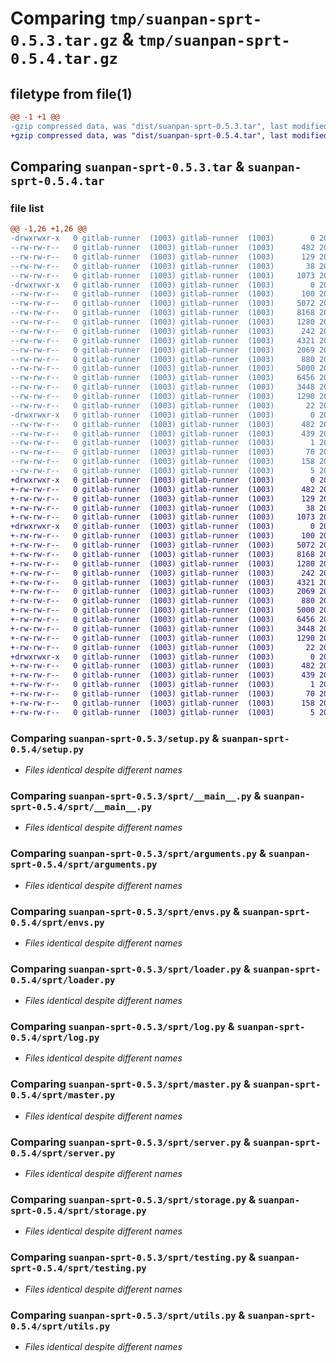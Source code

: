 # Comparing `tmp/suanpan-sprt-0.5.3.tar.gz` & `tmp/suanpan-sprt-0.5.4.tar.gz`

## filetype from file(1)

```diff
@@ -1 +1 @@
-gzip compressed data, was "dist/suanpan-sprt-0.5.3.tar", last modified: Fri Jun 16 06:23:43 2023, max compression
+gzip compressed data, was "dist/suanpan-sprt-0.5.4.tar", last modified: Fri Jun 16 06:42:38 2023, max compression
```

## Comparing `suanpan-sprt-0.5.3.tar` & `suanpan-sprt-0.5.4.tar`

### file list

```diff
@@ -1,26 +1,26 @@
-drwxrwxr-x   0 gitlab-runner  (1003) gitlab-runner  (1003)        0 2023-06-16 06:23:43.000000 suanpan-sprt-0.5.3/
--rw-rw-r--   0 gitlab-runner  (1003) gitlab-runner  (1003)      482 2023-06-16 06:23:43.000000 suanpan-sprt-0.5.3/PKG-INFO
--rw-rw-r--   0 gitlab-runner  (1003) gitlab-runner  (1003)      129 2023-06-02 08:38:14.000000 suanpan-sprt-0.5.3/README.md
--rw-rw-r--   0 gitlab-runner  (1003) gitlab-runner  (1003)       38 2023-06-16 06:23:43.000000 suanpan-sprt-0.5.3/setup.cfg
--rw-rw-r--   0 gitlab-runner  (1003) gitlab-runner  (1003)     1073 2023-05-23 01:43:36.000000 suanpan-sprt-0.5.3/setup.py
-drwxrwxr-x   0 gitlab-runner  (1003) gitlab-runner  (1003)        0 2023-06-16 06:23:43.000000 suanpan-sprt-0.5.3/sprt/
--rw-rw-r--   0 gitlab-runner  (1003) gitlab-runner  (1003)      100 2023-03-13 09:36:01.000000 suanpan-sprt-0.5.3/sprt/__init__.py
--rw-rw-r--   0 gitlab-runner  (1003) gitlab-runner  (1003)     5072 2023-05-23 01:43:36.000000 suanpan-sprt-0.5.3/sprt/__main__.py
--rw-rw-r--   0 gitlab-runner  (1003) gitlab-runner  (1003)     8168 2023-05-23 01:43:36.000000 suanpan-sprt-0.5.3/sprt/arguments.py
--rw-rw-r--   0 gitlab-runner  (1003) gitlab-runner  (1003)     1280 2023-04-04 09:18:04.000000 suanpan-sprt-0.5.3/sprt/envs.py
--rw-rw-r--   0 gitlab-runner  (1003) gitlab-runner  (1003)      242 2023-05-23 01:43:36.000000 suanpan-sprt-0.5.3/sprt/exceptions.py
--rw-rw-r--   0 gitlab-runner  (1003) gitlab-runner  (1003)     4321 2023-05-23 01:43:36.000000 suanpan-sprt-0.5.3/sprt/loader.py
--rw-rw-r--   0 gitlab-runner  (1003) gitlab-runner  (1003)     2069 2023-04-04 09:18:04.000000 suanpan-sprt-0.5.3/sprt/log.py
--rw-rw-r--   0 gitlab-runner  (1003) gitlab-runner  (1003)      880 2023-04-04 09:18:04.000000 suanpan-sprt-0.5.3/sprt/master.py
--rw-rw-r--   0 gitlab-runner  (1003) gitlab-runner  (1003)     5000 2023-06-02 08:38:14.000000 suanpan-sprt-0.5.3/sprt/server.py
--rw-rw-r--   0 gitlab-runner  (1003) gitlab-runner  (1003)     6456 2023-04-04 09:18:04.000000 suanpan-sprt-0.5.3/sprt/storage.py
--rw-rw-r--   0 gitlab-runner  (1003) gitlab-runner  (1003)     3448 2023-04-04 09:18:04.000000 suanpan-sprt-0.5.3/sprt/testing.py
--rw-rw-r--   0 gitlab-runner  (1003) gitlab-runner  (1003)     1290 2023-06-02 08:38:14.000000 suanpan-sprt-0.5.3/sprt/utils.py
--rw-rw-r--   0 gitlab-runner  (1003) gitlab-runner  (1003)       22 2023-06-16 06:23:43.000000 suanpan-sprt-0.5.3/sprt/version.py
-drwxrwxr-x   0 gitlab-runner  (1003) gitlab-runner  (1003)        0 2023-06-16 06:23:43.000000 suanpan-sprt-0.5.3/suanpan_sprt.egg-info/
--rw-rw-r--   0 gitlab-runner  (1003) gitlab-runner  (1003)      482 2023-06-16 06:23:43.000000 suanpan-sprt-0.5.3/suanpan_sprt.egg-info/PKG-INFO
--rw-rw-r--   0 gitlab-runner  (1003) gitlab-runner  (1003)      439 2023-06-16 06:23:43.000000 suanpan-sprt-0.5.3/suanpan_sprt.egg-info/SOURCES.txt
--rw-rw-r--   0 gitlab-runner  (1003) gitlab-runner  (1003)        1 2023-06-16 06:23:43.000000 suanpan-sprt-0.5.3/suanpan_sprt.egg-info/dependency_links.txt
--rw-rw-r--   0 gitlab-runner  (1003) gitlab-runner  (1003)       70 2023-06-16 06:23:43.000000 suanpan-sprt-0.5.3/suanpan_sprt.egg-info/entry_points.txt
--rw-rw-r--   0 gitlab-runner  (1003) gitlab-runner  (1003)      158 2023-06-16 06:23:43.000000 suanpan-sprt-0.5.3/suanpan_sprt.egg-info/requires.txt
--rw-rw-r--   0 gitlab-runner  (1003) gitlab-runner  (1003)        5 2023-06-16 06:23:43.000000 suanpan-sprt-0.5.3/suanpan_sprt.egg-info/top_level.txt
+drwxrwxr-x   0 gitlab-runner  (1003) gitlab-runner  (1003)        0 2023-06-16 06:42:38.000000 suanpan-sprt-0.5.4/
+-rw-rw-r--   0 gitlab-runner  (1003) gitlab-runner  (1003)      482 2023-06-16 06:42:38.000000 suanpan-sprt-0.5.4/PKG-INFO
+-rw-rw-r--   0 gitlab-runner  (1003) gitlab-runner  (1003)      129 2023-06-02 08:38:14.000000 suanpan-sprt-0.5.4/README.md
+-rw-rw-r--   0 gitlab-runner  (1003) gitlab-runner  (1003)       38 2023-06-16 06:42:38.000000 suanpan-sprt-0.5.4/setup.cfg
+-rw-rw-r--   0 gitlab-runner  (1003) gitlab-runner  (1003)     1073 2023-05-23 01:43:36.000000 suanpan-sprt-0.5.4/setup.py
+drwxrwxr-x   0 gitlab-runner  (1003) gitlab-runner  (1003)        0 2023-06-16 06:42:38.000000 suanpan-sprt-0.5.4/sprt/
+-rw-rw-r--   0 gitlab-runner  (1003) gitlab-runner  (1003)      100 2023-03-13 09:36:01.000000 suanpan-sprt-0.5.4/sprt/__init__.py
+-rw-rw-r--   0 gitlab-runner  (1003) gitlab-runner  (1003)     5072 2023-05-23 01:43:36.000000 suanpan-sprt-0.5.4/sprt/__main__.py
+-rw-rw-r--   0 gitlab-runner  (1003) gitlab-runner  (1003)     8168 2023-05-23 01:43:36.000000 suanpan-sprt-0.5.4/sprt/arguments.py
+-rw-rw-r--   0 gitlab-runner  (1003) gitlab-runner  (1003)     1280 2023-04-04 09:18:04.000000 suanpan-sprt-0.5.4/sprt/envs.py
+-rw-rw-r--   0 gitlab-runner  (1003) gitlab-runner  (1003)      242 2023-05-23 01:43:36.000000 suanpan-sprt-0.5.4/sprt/exceptions.py
+-rw-rw-r--   0 gitlab-runner  (1003) gitlab-runner  (1003)     4321 2023-05-23 01:43:36.000000 suanpan-sprt-0.5.4/sprt/loader.py
+-rw-rw-r--   0 gitlab-runner  (1003) gitlab-runner  (1003)     2069 2023-04-04 09:18:04.000000 suanpan-sprt-0.5.4/sprt/log.py
+-rw-rw-r--   0 gitlab-runner  (1003) gitlab-runner  (1003)      880 2023-04-04 09:18:04.000000 suanpan-sprt-0.5.4/sprt/master.py
+-rw-rw-r--   0 gitlab-runner  (1003) gitlab-runner  (1003)     5000 2023-06-02 08:38:14.000000 suanpan-sprt-0.5.4/sprt/server.py
+-rw-rw-r--   0 gitlab-runner  (1003) gitlab-runner  (1003)     6456 2023-04-04 09:18:04.000000 suanpan-sprt-0.5.4/sprt/storage.py
+-rw-rw-r--   0 gitlab-runner  (1003) gitlab-runner  (1003)     3448 2023-04-04 09:18:04.000000 suanpan-sprt-0.5.4/sprt/testing.py
+-rw-rw-r--   0 gitlab-runner  (1003) gitlab-runner  (1003)     1290 2023-06-02 08:38:14.000000 suanpan-sprt-0.5.4/sprt/utils.py
+-rw-rw-r--   0 gitlab-runner  (1003) gitlab-runner  (1003)       22 2023-06-16 06:42:37.000000 suanpan-sprt-0.5.4/sprt/version.py
+drwxrwxr-x   0 gitlab-runner  (1003) gitlab-runner  (1003)        0 2023-06-16 06:42:38.000000 suanpan-sprt-0.5.4/suanpan_sprt.egg-info/
+-rw-rw-r--   0 gitlab-runner  (1003) gitlab-runner  (1003)      482 2023-06-16 06:42:38.000000 suanpan-sprt-0.5.4/suanpan_sprt.egg-info/PKG-INFO
+-rw-rw-r--   0 gitlab-runner  (1003) gitlab-runner  (1003)      439 2023-06-16 06:42:38.000000 suanpan-sprt-0.5.4/suanpan_sprt.egg-info/SOURCES.txt
+-rw-rw-r--   0 gitlab-runner  (1003) gitlab-runner  (1003)        1 2023-06-16 06:42:38.000000 suanpan-sprt-0.5.4/suanpan_sprt.egg-info/dependency_links.txt
+-rw-rw-r--   0 gitlab-runner  (1003) gitlab-runner  (1003)       70 2023-06-16 06:42:38.000000 suanpan-sprt-0.5.4/suanpan_sprt.egg-info/entry_points.txt
+-rw-rw-r--   0 gitlab-runner  (1003) gitlab-runner  (1003)      158 2023-06-16 06:42:38.000000 suanpan-sprt-0.5.4/suanpan_sprt.egg-info/requires.txt
+-rw-rw-r--   0 gitlab-runner  (1003) gitlab-runner  (1003)        5 2023-06-16 06:42:38.000000 suanpan-sprt-0.5.4/suanpan_sprt.egg-info/top_level.txt
```

### Comparing `suanpan-sprt-0.5.3/setup.py` & `suanpan-sprt-0.5.4/setup.py`

 * *Files identical despite different names*

### Comparing `suanpan-sprt-0.5.3/sprt/__main__.py` & `suanpan-sprt-0.5.4/sprt/__main__.py`

 * *Files identical despite different names*

### Comparing `suanpan-sprt-0.5.3/sprt/arguments.py` & `suanpan-sprt-0.5.4/sprt/arguments.py`

 * *Files identical despite different names*

### Comparing `suanpan-sprt-0.5.3/sprt/envs.py` & `suanpan-sprt-0.5.4/sprt/envs.py`

 * *Files identical despite different names*

### Comparing `suanpan-sprt-0.5.3/sprt/loader.py` & `suanpan-sprt-0.5.4/sprt/loader.py`

 * *Files identical despite different names*

### Comparing `suanpan-sprt-0.5.3/sprt/log.py` & `suanpan-sprt-0.5.4/sprt/log.py`

 * *Files identical despite different names*

### Comparing `suanpan-sprt-0.5.3/sprt/master.py` & `suanpan-sprt-0.5.4/sprt/master.py`

 * *Files identical despite different names*

### Comparing `suanpan-sprt-0.5.3/sprt/server.py` & `suanpan-sprt-0.5.4/sprt/server.py`

 * *Files identical despite different names*

### Comparing `suanpan-sprt-0.5.3/sprt/storage.py` & `suanpan-sprt-0.5.4/sprt/storage.py`

 * *Files identical despite different names*

### Comparing `suanpan-sprt-0.5.3/sprt/testing.py` & `suanpan-sprt-0.5.4/sprt/testing.py`

 * *Files identical despite different names*

### Comparing `suanpan-sprt-0.5.3/sprt/utils.py` & `suanpan-sprt-0.5.4/sprt/utils.py`

 * *Files identical despite different names*

